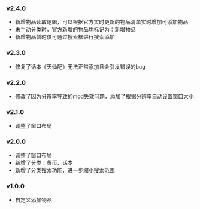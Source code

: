 ### v2.4.0

- 新增物品读取逻辑，可以根据官方实时更新的物品清单实时增加可添加物品
- 未手动分类时，官方新增的物品均标记为：新增物品
- 新增物品暂时仅可通过搜索框进行搜索添加

### v2.3.0

- 修复了话本《天仙配》无法正常添加且会引发错误的bug

### v2.2.0

- 修改了因为分辨率导致的mod失效问题，添加了根据分辨率自动设置窗口大小

### v2.1.0

- 调整了窗口布局

### v2.0.0

- 调整了窗口布局
- 新增了分类：货币、话本
- 新增了分类搜索功能，进一步缩小搜索范围

### v1.0.0

- 自定义添加物品
